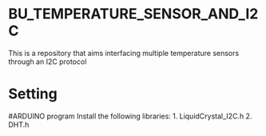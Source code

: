 # BU_TEMPERATURE_SENSOR_AND_I2C
This is a repository that aims interfacing multiple temperature sensors through an I2C protocol
<h1>Setting</h1>
#ARDUINO program
Install the following libraries:
  1. LiquidCrystal_I2C.h
  2. DHT.h
 
